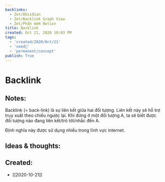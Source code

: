 ```yaml
---
backlinks:
  - Zet/Obsidian
  - Zet/Backlink Graph View
  - Zet/Phần mềm Notion
title: Backlink
created: Oct 21, 2020 10:03 PM
tags:
  - 'created/2020/Oct/21'
  - 'seed🥜'
  - 'permanent/concept'
publish: True
---
```

# Backlink

## Notes:
Backlink (= back-link) là sự liên kết giữa hai đối tượng. Liên kết này sẽ hỗ trợ truy xuất theo chiều ngược lại. Khi đứng ở một đối tượng A, ta sẽ biết được đối tượng nào đang liên kết/trỏ tới/nhắc đến A.

Định nghĩa này được sử dụng nhiều trong lĩnh vực internet.

## Ideas & thoughts:
## Created:
- [[2020-10-21]]
